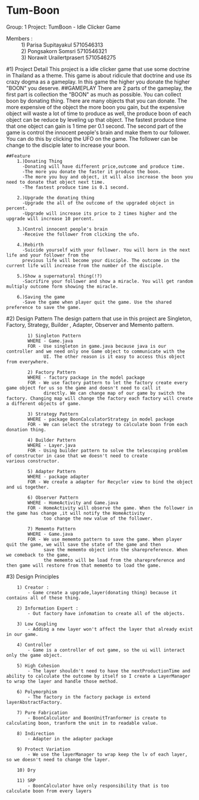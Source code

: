 # Tum-Boon

Group: 1
Project: TumBoon - Idle Clicker Game

<dt>Members :</dt>
      <dd>1) Parisa Supitayakul    5710546313</dd>
      <dd>2) Pongsakorn Somsri  5710546321</dd>
      <dd>3) Norawit Urailertprasert 5710546275</dd>


#1) Project Detail
	This project is a idle clicker game that use some doctrine in Thailand as a theme. This game is about ridicule that doctrine and use its crazy dogma as a gameplay. In this game the higher you donate the higher "BOON" you deserve.
	##GAMEPLAY
	  There are 2 parts of the gameplay, the first part is collection the "BOON" as much as possible. You can collect boon by donating thing.
	  There are many objects that you can donate. The more expensive of the object the more boon you gain, but the expensive object will waste a lot of time to produce as well,
	  the produce boon of each object can be reduce by leveling up that object. The fastest produce time that one object can gain is 1 time per 0.1 second.
	  The second part of the game is control the innocent people's brain and make them to our follower. You can do this by clicking the UFO on the game. The follower can be change to the disciple later to increase your boon.

	##Feature
		1.)Donating Thing
		  -Donating will have different price,outcome and produce time.
		  -The more you donate the faster it produce the boon.
		  -The more you buy and object, it will also increase the boon you need to donate that object next time.
		  -The fastest produce time is 0.1 second.

		2.)Upgrade the donating thing
		  -Upgrade the all of the outcome of the upgraded object in percent.
		  -Upgrade will increase its price to 2 times higher and the upgrade will increase 10 percent.

		3.)Control innocent people's brain
		  -Receive the follower from clicking the ufo.

		4.)Rebirth
		  -Suicide yourself with your follower. You will born in the next life and your follower from the
		  previous life will become your disciple. The outcome in the current life will increase from the number of the disciple.

		5.)Show a supernatural thing(!?)
		  -Sacrifire your follower and show a miracle. You will get random multiply outcome form showing the miracle.

		6.)Saving the game
		  -Save the game when player quit the game. Use the shared preference to save the game.


#2) Design Pattern
			The design pattern that use in this project are Singleton, Factory, Strategy, Builder , Adapter, Observer and Memento pattern.

			1) Singleton Pattern
			WHERE - Game.java
			FOR - Use singleton in game.java because java is our controller and we need only one Game object to communicate with the
			      UI. The other reason is it easy to access this object from everywhere.

			2) Factory Pattern
			WHERE - factory package in the model package
			FOR - We use factory pattern to let the factory create every game object for us so the game and doesn't need to call it
			      directly. We can change map of our game by switch the factory. Changing map will change the factory each factory will create a different objects of game.

			3) Strategy Pattern
			WHERE - package BoonCalculatorStrategy in model package
			FOR - We can select the strategy to calculate boon from each donation thing.

			4) Builder Pattern
			WHERE - Layer.java
			FOR - Using builder pattern to solve the telescoping problem of constructor in case that we doesn't need to create            various constructor.

			5) Adapter Pattern
			WHERE - package adapter
			FOR - We create a adapter for Recycler view to bind the object and ui together.

			6) Observer Pattern
			WHERE - HomeActivity and Game.java
			FOR - HomeActivity will observe the game. When the follower in the game has change ,it will notify the HomeActivity
			      too change the new value of the follower.

			7) Mememto Pattern
			WHERE - Game.java
			FOR - We use mememto pattern to save the game. When player quit the game, we will save the state of the game and then
			      save the mememto object into the sharepreference. When we comeback to the game,
			      the mememto will be load from the sharepreference and then game will restore from that mememto to load the game.


#3) Design Principles

		1) Creator :
			- Game create a upgrade,layer(donating thing) because it contains all of these thing.

	  	2) Information Expert :
			- Out factory have infomation to create all of the objects.

		3) Low Coupling
			- Adding a new layer won't affect the layer that already exist in our game.

		4) Controller
			- Game is a controller of out game, so the ui will interact only the game object.

		5) High Cohesion
			- The layer shouldn't need to have the nextProductionTime and ability to calculate the outcome by itself so I create a LayerManager to wrap the layer and handle those method.

	  	6) Polymorphism
			- The factory in the factory package is extend layerAbstractFactory.

		7) Pure Fabrication
			- BoonCalculator and BoonUnitTranformer is create to calculating boon, tranform the unit in to readable value.

		8) Indirection
			- Adapter in the adapter package

		9) Protect Variation
			- We use the layerManager to wrap keep the lv of each layer, so we doesn't need to change the layer.

    	10) Dry

    	11) SRP
    		- BoonCalculator have only responsibility that is too calculate boon from every layers
